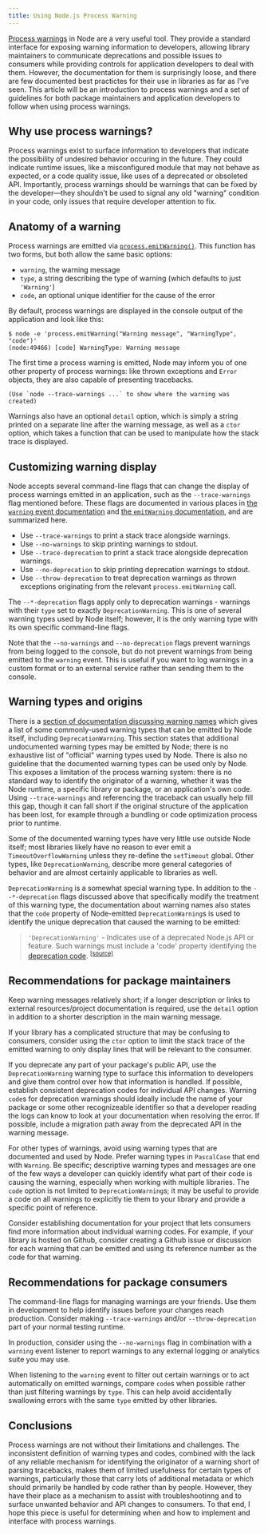 ```yaml
---
title: Using Node.js Process Warning
---
```

[Process warnings][process-warn] in Node are a very useful tool. They provide a standard interface for exposing warning information to developers, allowing library maintainers to communicate deprecations and possible issues to consumers while providing controls for application developers to deal with them. However, the documentation for them is surprisingly loose, and there are few documented best practictes for their use in libraries as far as I've seen. This article will be an introduction to process warnings and a set of guidelines for both package maintainers and application developers to follow when using process warnings.

## Why use process warnings?

Process warnings exist to surface information to developers that indicate the possibility of undesired behavior occuring in the future. They could indicate runtime issues, like a misconfigured module that may not behave as expected, or a code quality issue, like uses of a deprecated or obsoleted API. Importantly, process warnings should be warnings that can be fixed by the developer—they shouldn't be used to signal any old "warning" condition in your code, only issues that require developer attention to fix.

## Anatomy of a warning

Process warnings are emitted via [`process.emitWarning()`][process-emitWarning]. This function has two forms, but both allow the same basic options:

  - `warning`, the warning message
  - `type`, a string describing the type of warning (which defaults to just `'Warning'`)
  - `code`, an optional unique identifier for the cause of the error

By default, process warnings are displayed in the console output of the application and look like this:

    $ node -e 'process.emitWarning("Warning message", "WarningType", "code")'
    (node:49466) [code] WarningType: Warning message

The first time a process warning is emitted, Node may inform you of one other property of process warnings: like thrown exceptions and `Error` objects, they are also capable of presenting tracebacks.

    (Use `node --trace-warnings ...` to show where the warning was created)

Warnings also have an optional `detail` option, which is simply a string printed on a separate line after the warning message, as well as a `ctor` option, which takes a function that can be used to manipulate how the stack trace is displayed.

## Customizing warning display

Node accepts several command-line flags that can change the display of process warnings emitted in an application, such as the `--trace-warnings` flag mentioned before. These flags are documented in various places in [the `warning` event documentation][process-warn] and [the `emitWarning` documentation][process-emitWarning], and are summarized here.

  - Use `--trace-warnings` to print a stack trace alongside warnings.
  - Use `--no-warnings` to skip printing warnings to stdout.
  - Use `--trace-deprecation` to print a stack trace alongside deprecation warnings.
  - Use `--no-deprecation` to skip printing deprecation warnings to stdout.
  - Use `--throw-deprecation` to treat deprecation warnings as thrown exceptions originating from the relevant `process.emitWarning` call.

The `--*-deprecation` flags apply only to deprecation warnings - warnings with their `type` set to exactly `DeprecationWarning`. This is one of several warning types used by Node itself; however, it is the only warning type with its own specific command-line flags.

Note that the `--no-warnings` and `--no-deprecation` flags prevent warnings from being logged to the console, but do not prevent warnings from being emitted to the `warning` event. This is useful if you want to log warnings in a custom format or to an external service rather than sending them to the console.

## Warning types and origins

There is a [section of documentation discussing warning names][warning-names] which gives a list of some commonly-used warning types that can be emitted by Node itself, including `DeprecationWarning`. This section states that additional undocumented warning types may be emitted by Node; there is no exhaustive list of "official" warning types used by Node. There is also no guideline that the documented warning types can be used only by Node. This exposes a limitation of the process warning system: there is no standard way to identify the originator of a warning, whether it was the Node runtime, a specific library or package, or an application's own code. Using `--trace-warnings` and referencing the traceback can usually help fill this gap, though it can fall short if the original structure of the application has been lost, for example through a bundling or code optimization process prior to runtime.

Some of the documented warning types have very little use outside Node itself; most libraries likely have no reason to ever emit a `TimeoutOverflowWarning` unless they re-define the `setTimeout` global. Other types, like `DeprecationWarning`, describe more general categories of behavior and are almost certainly applicable to libraries as well.

`DeprecationWarning` is a somewhat special warning type. In addition to the `--*-deprecation` flags discussed above that specifically modify the treatment of this warning type, the documentation about warning names also states that the `code` property of Node-emitted `DeprecationWarning`s is used to identify the unique deprecation that caused the warning to be emitted:

> `'DeprecationWarning'` - Indicates use of a deprecated Node.js API or feature. Such warnings must include a 'code' property identifying the [deprecation code][deprecations]. <sup>[[source]][warning-names]</sup>

## Recommendations for package maintainers

Keep warning messages relatively short; if a longer description or links to external resources/project documentation is required, use the `detail` option in addition to a shorter description in the main warning message.

If your library has a complicated structure that may be confusing to consumers, consider using the `ctor` option to limit the stack trace of the emitted warning to only display lines that will be relevant to the consumer.

If you deprecate any part of your package's public API, use the `DeprecationWarning` warning type to surface this information to developers and give them control over how that information is handled. If possible, establish consistent deprecation codes for individual API changes. Warning `code`s for deprecation warnings should ideally include the name of your package or some other recognizeable identifier so that a developer reading the logs can know to look at your documentation when resolving the error. If possible, include a migration path away from the deprecated API in the warning message.

For other types of warnings, avoid using warning types that are documented and used by Node. Prefer warning types in `PascalCase` that end with `Warning`. Be specific; descriptive warning types and messages are one of the few ways a developer can quickly identify what part of their code is causing the warning, especially when working with multiple libraries. The `code` option is not limited to `DeprecationWarning`s; it may be useful to provide a code on all warnings to explicitly tie them to your library and provide a specific point of reference.

Consider establishing documentation for your project that lets consumers find more information about individual warning codes. For example, if your library is hosted on Github, consider creating a Github issue or discussion for each warning that can be emitted and using its reference number as the code for that warning.

## Recommendations for package consumers

The command-line flags for managing warnings are your friends. Use them in development to help identify issues before your changes reach production. Consider making `--trace-warnings` and/or `--throw-deprecation` part of your normal testing runtime.

In production, consider using the `--no-warnings` flag in combination with a `warning` event listener to report warnings to any external logging or analytics suite you may use.

When listening to the `warning` event to filter out certain warnings or to act automatically on emitted warnings, compare `code`s when possible rather than just filtering warnings by `type`. This can help avoid accidentally swallowing errors with the same `type` emitted by other libraries.

## Conclusions

Process warnings are not without their limitations and challenges. The inconsistent definition of warning types and codes, combined with the lack of any reliable mechanism for identifying the originator of a warning short of parsing tracebacks, makes them of limited usefulness for certain types of warnings, particularly those that carry lots of additional metadata or which should primarily be handled by code rather than by people. However, they have their place as a mechanism to assist with troubleshootinng and to surface unwanted behavior and API changes to consumers. To that end, I hope this piece is useful for determining when and how to implement and interface with process warnings.

[deprecations]: https://nodejs.org/docs/latest-v16.x/api/deprecations.html
[process-warn]: https://nodejs.org/docs/latest-v16.x/api/process.html#process_event_warning
[process-emitWarning]: https://nodejs.org/docs/latest-v16.x/api/process.html#process_process_emitwarning_warning_type_code_ctor
[warning-names]: https://nodejs.org/docs/latest-v16.x/api/process.html#nodejs-warning-names
